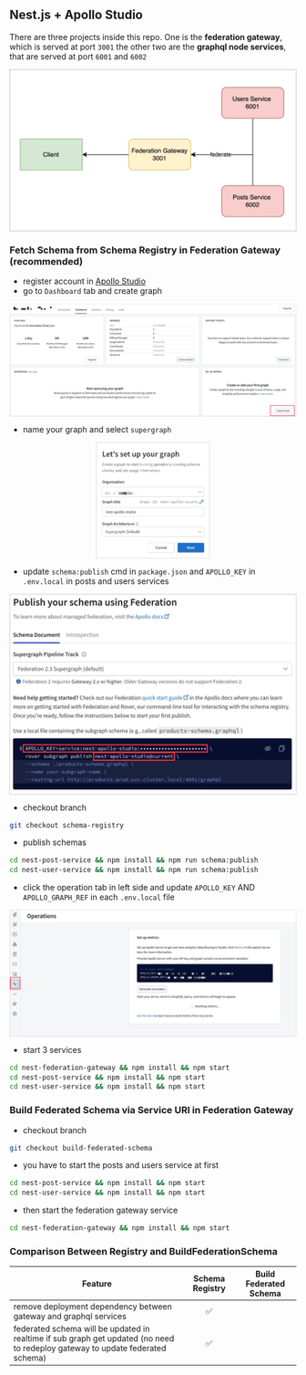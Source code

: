 

## Nest.js + Apollo Studio

There are three projects inside this repo. One is the **federation gateway**, which is served at port `3001` the other two are the **graphql node services**, that are served at port `6001` and `6002`
<p align="center"><img style="display: block; width: 600px; margin: 0 auto;" src=img/2023-02-19-11-08-07.png alt="no image found"></p>


### Fetch Schema from Schema Registry in Federation Gateway (recommended)
- register account in [Apollo Studio](https://studio.apollographql.com/login)
- go to `Dashboard` tab and create graph
<p align="center"><img style="display: block; width: 600px; margin: 0 auto;" src=img/2023-02-20-01-38-54.png alt="no image found"></p>

- name your graph and select `supergraph`
<p align="center"><img style="display: block; width: 200px; margin: 0 auto;" src=img/2023-02-20-01-42-09.png alt="no image found"></p>

- update `schema:publish` cmd in `package.json` and `APOLLO_KEY` in `.env.local` in posts and users services 
<p align="center"><img style="display: block; width: 600px; margin: 0 auto;" src=img/2023-02-20-01-54-27.png alt="no image found"></p>

- checkout branch
```sh
git checkout schema-registry
```
- publish schemas
```sh
cd nest-post-service && npm install && npm run schema:publish
cd nest-user-service && npm install && npm run schema:publish
```
- click the operation tab in left side and update `APOLLO_KEY` AND `APOLLO_GRAPH_REF` in each `.env.local` file
<p align="center"><img style="display: block; width: 600px; margin: 0 auto;" src=img/2023-02-20-01-58-36.png alt="no image found"></p>

- start 3 services
```sh
cd nest-federation-gateway && npm install && npm start
cd nest-post-service && npm install && npm start
cd nest-user-service && npm install && npm start
```


### Build Federated Schema via Service URl in Federation Gateway
- checkout branch
```sh
git checkout build-federated-schema
```
- you have to start the posts and users service at first
```sh
cd nest-post-service && npm install && npm start
cd nest-user-service && npm install && npm start
```
- then start the federation gateway service
```sh
cd nest-federation-gateway && npm install && npm start
```

### Comparison Between Registry and BuildFederationSchema
| Feature                                                                                                                        | Schema Registry | Build Federated Schema |
| ------------------------------------------------------------------------------------------------------------------------------ | :-------------: | ---------------------- |
| remove deployment dependency between gateway and graphql services                                                              |        ✅        |                        |
| federated schema will be updated in realtime if sub graph get updated (no need to redeploy gateway to update federated schema) |        ✅        |                        |



